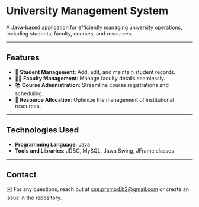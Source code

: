 # University Management System

A Java-based application for efficiently managing university operations, including students, faculty, courses, and resources.

---

## Features

- 📘 **Student Management**: Add, edit, and maintain student records.
- 👩‍🏫 **Faculty Management**: Manage faculty details seamlessly.
- 📚 **Course Administration**: Streamline course registrations and scheduling.
- 🏫 **Resource Allocation**: Optimize the management of institutional resources.

---

## Technologies Used

- **Programming Language**: Java
- **Tools and Libraries**: JDBC, MySQL, Jawa Swing, JFrame classes

---

## Contact
✉️ For any questions, reach out at cse.pramod.b2@gmail.com or create an issue in the repository.
